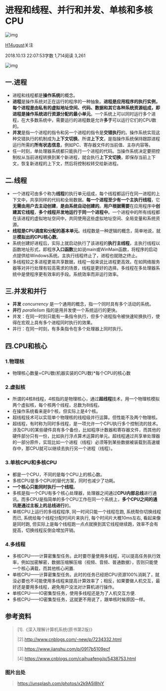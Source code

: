 # 进程和线程、并行和并发、单核和多核CPU

![img](https://cdn2.jianshu.io/assets/default_avatar/10-e691107df16746d4a9f3fe9496fd1848.jpg)

[H14ugust](https://www.jianshu.com/u/3fd30a65bc08)关注

2018.10.13 22:07:53字数 1,714阅读 3,261



![img](https://upload-images.jianshu.io/upload_images/11329408-4224bed0b7030745.jpg?imageMogr2/auto-orient/strip|imageView2/2/w/1200/format/webp)

## 一.进程

- 进程和线程都是**操作系统**的概念。
- **进程**是操作系统对正在运行的程序的一种抽象。**进程是应用程序的执行实例，每个进程是由私有的虚拟地址空间、代码、数据和其它各种系统资源组成，**即**进程是操作系统进行资源分配的最小单元**。一个系统上可以同时运行多个进程，在大多数系统中，需要运行的进程数是允许**多于**可以运行它们的CPU数的。
- **并发**是指一个进程的指令和另一个进程的指令是**交错执行**的。操作系统实现这种交错执行的机制成为**上下文切换**。所谓**上下文**，是指操作系统保持跟踪进程运行所需的**所有状态信息**，例如PC、寄存器文件的当前值、主存内容等。
- 任一时刻，单处理器系统都只能执行一个进程的代码。当操作系统决定要把控制权从当前进程转换到某个新进程，就会执行**上下文切换**，即保存当前上下文，恢复新进程的上下文，然后将控制权转交给新进程。

## 二.线程

- 一个进程可由多个称为**线程**的执行单元组成，每个线程都运行在同一进程的上下文中，共享同样的代码和全局数据。**每一个进程至少有一个主执行线程**，它**无需由用户去主动创建**，**是由系统自动创建的**。**用户根据需要**在应用程序中**创建其它线程**，**多个线程并发地运行于同一个进程中**。一个进程中的所有线程都在该进程的虚拟地址空间中，共同使用这些虚拟地址空间、全局变量和系统资源。
- **线程是CPU调度和分配的基本单元**。线程数是一种逻辑的概念，简单地说，就是**模拟出的CPU核心数**。
- 系统创建好进程后，实际上就启动执行了该进程的**执行主线程**，主执行线程以函数地址形式，即程序**入口函数**比如说main或WinMain函数，将程序的启动点提供给Windows系统。主执行线程终止了，进程也就随之终止。
- 多线程较之多进程更易共享数据，线程一般来说比进程更高效。在如网络服务器等对并行处理有较高需求的场景，线程是更好的选择。多线程在多处理器系统中是使程序更有效率的手段。系统效率而非运行效率。

## 三.并发和并行

- **并发** *concurrency* 是一个通用的概念，指一个同时具有多个活动的系统。
- **并行** *parallelism* 指的是用并发使一个系统运行的更快。
- 并发：在同一时刻只能有一条指令执行，但多个进程指令被快速轮换执行，使得在宏观上具有多个进程同时执行的效果。
- 并行：在同一时刻，有多条指令在多个处理器上同时执行。

## 四.CPU和核心

### 1.物理核

- 物理核心数量=CPU数(机器实装的CPU数)*每个CPU的核心数

### 2.虚拟核

- 所谓的4核8线程，4核指的是物理核心，通过**超线程**技术，用一个物理核模拟两个虚拟核，每个核两个线程，总数为8线程。
- 在操作系统看来是8个核，但实际上是4个核。
- 超线程技术可以实现单个物理核的线程级并行运算。但性能不及两个物理核。
- 超线程，有时称为同时多线程，是一项允许一个CPU执行多个控制流的技术。涉及CPU的某些硬件具有多个备份，比如程序计数器和寄存器文件，而其他的硬件部分只有一份，比如执行浮点算术运算的单元。超线程通过共享单处理器的一部分原件，实现比如一个进程（线程）必须等到某些数据被装载到高速缓存中，那CPU就可以继续去执行另一个进程（线程）。

### 3.单核CPU和多核CPU

- 都是一个CPU，不同的是每个CPU上的核心数。
- 多核CPU是多个CPU的替代方案，同时也减少了功耗。
- **一个核心只能同时执行一个线程**。
- 多核是指一个CPU有多个核心处理器，处理器之间通过**CPU内部总线**进行通讯。而多CPU是指简单的多个CPU工作在同一个系统上，**多个CPU之间的通讯是通过主板上的总线进行**的。
- 单核CPU上运行的多线程程序, 同一时间只能一个线程在跑, 系统帮你切换线程而已, 系统给每个线程分配时间片来执行, 每个时间片大概10ms左右, 看起来像是同时跑, 但实际上是每个线程跑一点点就换到其它线程继续跑，效率不会有提高，切换线程反倒会增加开销。

### 4.多线程

- 多核CPU——计算密集型任务。此时要尽量使用多线程，可以提高任务执行效率，例如加密解密，数据压缩解压缩（视频、音频、普通数据），否则只能使一个核心满载，而其他核心闲置.
- 单核CPU——计算密集型任务。此时的任务已经把CPU资源100%消耗了，就没必要也不可能使用多线程来提高计算效率了；相反，如果要做人机交互，最好还是要用多线程，避免用户没法对计算机进行操作。
- 单核CPU——IO密集型任务，使用多线程还是为了人机交互方便.
- 多核CPU——IO密集型任务，这就更不用说了，跟单核时候原因一样。

## 参考资料

> [1].《深入理解计算机系统(原书第2版)》
>
> [2].<http://www.cnblogs.com/-new/p/7234332.html>
>
> [3].<https://www.jianshu.com/p/0917b5109ecf>
>
> [4].<https://www.cnblogs.com/caihuafeng/p/5438753.html>

### 图片出处

> <https://unsplash.com/photos/x2k9A5I8hjY>